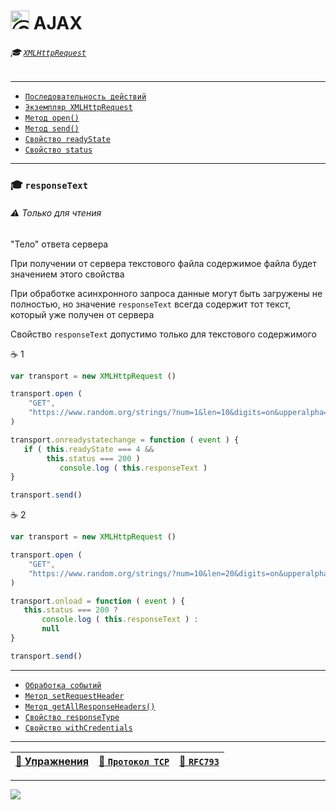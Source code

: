 # <img src="https://avatars2.githubusercontent.com/u/19735284?s=40&v=4" width="30" title="Ⓒ Irina Fylyppova ( garevna ) 2019"/> AJAX

###### :mortar_board: [`XMLHttpRequest`](XMLHttpRequest)

***

* [`Последовательность действий`](XMLHttpRequest-steps)
* [`Экземпляр XMLHttpRequest`](XMLHttpRequest-content)
* [`Метод open()`](XMLHttpRequest-open)
* [`Метод send()`](XMLHttpRequest-send)
* [`Свойство readyState`](XMLHttpRequest-readyState)
* [`Свойство status`](XMLHttpRequest-status)

***

### :mortar_board: `responseText`

###### :warning: Только для чтения

"Тело" ответа сервера

При получении от сервера текстового файла содержимое файла будет значением этого свойства

При обработке асинхронного запроса данные могут быть загружены не полностью, но значение `responseText` всегда содержит
тот текст, который уже получен от сервера

Свойство `responseText` допустимо только для текстового содержимого

:coffee: 1

```javascript
var transport = new XMLHttpRequest ()

transport.open (
    "GET",
    "https://www.random.org/strings/?num=1&len=10&digits=on&upperalpha=on&loweralpha=on&unique=on&format=plain&rnd=new"
)

transport.onreadystatechange = function ( event ) {
   if ( this.readyState === 4 &&
        this.status === 200 )
           console.log ( this.responseText )
}

transport.send()
```

:coffee: 2

```javascript
var transport = new XMLHttpRequest ()

transport.open (
    "GET",
    "https://www.random.org/strings/?num=10&len=20&digits=on&upperalpha=on&loweralpha=on&unique=on&format=plain&rnd=new"
)

transport.onload = function ( event ) {
   this.status === 200 ?
       console.log ( this.responseText ) :
       null
}

transport.send()
```

***

* [`Обработка событий`](XMLHttpRequest-events)
* [`Метод setRequestHeader`](XMLHttpRequest-setRequestHeader)
* [`Метод getAllResponseHeaders()`](XMLHttpRequest-response#getAllResponseHeaders)
* [`Свойство responseType`](XMLHttpRequest-response#responseType)
* [`Свойство withCredentials`](XMLHttpRequest-withCredentials)

***

| [:briefcase: Упражнения](https://docs.google.com/forms/d/e/1FAIpQLSdA3JwhlOTXdZxCO3y1MdLe-pe-cynNVGeboy7IV0aWHliGHA/viewform) | [:link: `Протокол TCP`](https://xakep.ru/2002/04/11/14943/) | [:link: **`RFC793`**](https://www.lissyara.su/doc/rfc/rfc793/) |
|-|-|-|

_________________________________________________________________________

![](https://github.com/garevna/js-course/raw/master/images/a-level-ico.png?raw=true)
